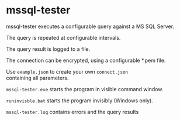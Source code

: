 # mssql-tester

mssql-tester executes a configurable query against a MS SQL Server.

The query is repeated at configurable intervals.

The query result is logged to a file.

The connection can be encrypted, using a configurable *.pem file.

Use `example.json` to create your own `connect.json`  
containing all parameters.

`mssql-tester.exe`  starts the program in visible command window.

`runinvisble.bat`  starts the program invisibly (Windows only).

`mssql-tester.log` contains errors and the query results
